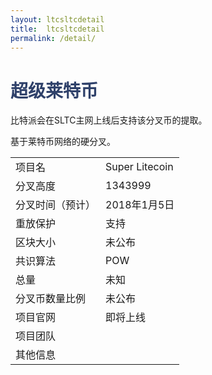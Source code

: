 ```yaml
---
layout: ltcsltcdetail
title:  ltcsltcdetail
permalink: /detail/
---
```

<h1 style="color: #2F416A">超级莱特币</h1>
<p>比特派会在SLTC主网上线后支持该分叉币的提取。
</p>
<p>基于莱特币网络的硬分叉。
</p>
<table class="center">
  <tbody>
    <tr>
        <td class="tablehalf">项目名</td>
        <td class="tablehalf">Super Litecoin</td>
    </tr>
    <tr>
        <td>分叉高度</td>
        <td>1343999</td>
    </tr>
    <tr>
        <td>分叉时间（预计）</td>
        <td>2018年1月5日</td>
    </tr>
    <tr>
        <td>重放保护</td>
        <td>支持</td>
    </tr>
    <tr>
        <td>区块大小</td>
        <td>未公布</td>
    </tr>
    <tr>
        <td>共识算法</td>
        <td>POW</td>
    </tr>
    <tr>
        <td>总量</td>
        <td>未知</td>
    </tr>
    <tr>
        <td>分叉币数量比例</td>
        <td>未公布</td>
    </tr>
    <tr>
        <td>项目官网</td>
        <td>即将上线</td>
    </tr>
    <tr>
        <td>项目团队</td>
        <td></td>
    </tr>
    <tr>
        <td>其他信息</td>
        <td></td>
    </tr>
  </tbody>
</table>